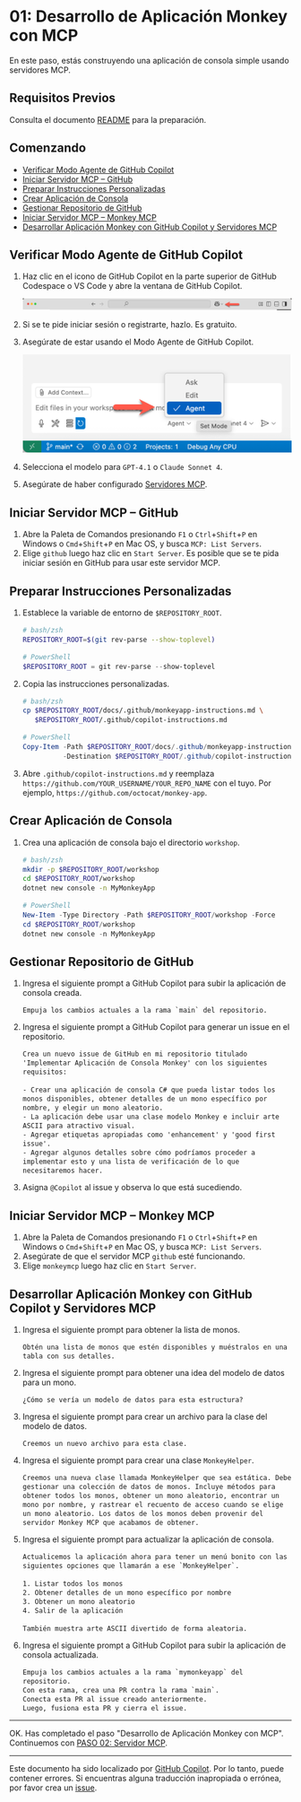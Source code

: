 # 01: Desarrollo de Aplicación Monkey con MCP

En este paso, estás construyendo una aplicación de consola simple usando servidores MCP.

## Requisitos Previos

Consulta el documento [README](../README.md#requisitos-previos) para la preparación.

## Comenzando

- [Verificar Modo Agente de GitHub Copilot](#verificar-modo-agente-de-github-copilot)
- [Iniciar Servidor MCP – GitHub](#iniciar-servidor-mcp--github)
- [Preparar Instrucciones Personalizadas](#preparar-instrucciones-personalizadas)
- [Crear Aplicación de Consola](#crear-aplicación-de-consola)
- [Gestionar Repositorio de GitHub](#gestionar-repositorio-de-github)
- [Iniciar Servidor MCP – Monkey MCP](#iniciar-servidor-mcp--monkey-mcp)
- [Desarrollar Aplicación Monkey con GitHub Copilot y Servidores MCP](#desarrollar-aplicación-monkey-con-github-copilot-y-servidores-mcp)

## Verificar Modo Agente de GitHub Copilot

1. Haz clic en el icono de GitHub Copilot en la parte superior de GitHub Codespace o VS Code y abre la ventana de GitHub Copilot.

   ![Abrir GitHub Copilot Chat](./images/setup-01.png)

1. Si se te pide iniciar sesión o registrarte, hazlo. Es gratuito.
1. Asegúrate de estar usando el Modo Agente de GitHub Copilot.

   ![Modo Agente de GitHub Copilot](./images/setup-02.png)

1. Selecciona el modelo para `GPT-4.1` o `Claude Sonnet 4`.
1. Asegúrate de haber configurado [Servidores MCP](./00-setup.md#configurar-servidores-mcp).

## Iniciar Servidor MCP &ndash; GitHub

1. Abre la Paleta de Comandos presionando `F1` o `Ctrl`+`Shift`+`P` en Windows o `Cmd`+`Shift`+`P` en Mac OS, y busca `MCP: List Servers`.
1. Elige `github` luego haz clic en `Start Server`. Es posible que se te pida iniciar sesión en GitHub para usar este servidor MCP.

## Preparar Instrucciones Personalizadas

1. Establece la variable de entorno de `$REPOSITORY_ROOT`.

   ```bash
   # bash/zsh
   REPOSITORY_ROOT=$(git rev-parse --show-toplevel)
   ```

   ```powershell
   # PowerShell
   $REPOSITORY_ROOT = git rev-parse --show-toplevel
   ```

1. Copia las instrucciones personalizadas.

    ```bash
    # bash/zsh
    cp $REPOSITORY_ROOT/docs/.github/monkeyapp-instructions.md \
       $REPOSITORY_ROOT/.github/copilot-instructions.md
    ```

    ```powershell
    # PowerShell
    Copy-Item -Path $REPOSITORY_ROOT/docs/.github/monkeyapp-instructions.md `
              -Destination $REPOSITORY_ROOT/.github/copilot-instructions.md -Force
    ```

1. Abre `.github/copilot-instructions.md` y reemplaza `https://github.com/YOUR_USERNAME/YOUR_REPO_NAME` con el tuyo. Por ejemplo, `https://github.com/octocat/monkey-app`.

## Crear Aplicación de Consola

1. Crea una aplicación de consola bajo el directorio `workshop`.

    ```bash
    # bash/zsh
    mkdir -p $REPOSITORY_ROOT/workshop
    cd $REPOSITORY_ROOT/workshop
    dotnet new console -n MyMonkeyApp
    ```

    ```powershell
    # PowerShell
    New-Item -Type Directory -Path $REPOSITORY_ROOT/workshop -Force
    cd $REPOSITORY_ROOT/workshop
    dotnet new console -n MyMonkeyApp
    ```

## Gestionar Repositorio de GitHub

1. Ingresa el siguiente prompt a GitHub Copilot para subir la aplicación de consola creada.

    ```text
    Empuja los cambios actuales a la rama `main` del repositorio.
    ```

1. Ingresa el siguiente prompt a GitHub Copilot para generar un issue en el repositorio.

    ```text
    Crea un nuevo issue de GitHub en mi repositorio titulado 'Implementar Aplicación de Consola Monkey' con los siguientes requisitos:
    
    - Crear una aplicación de consola C# que pueda listar todos los monos disponibles, obtener detalles de un mono específico por nombre, y elegir un mono aleatorio.
    - La aplicación debe usar una clase modelo Monkey e incluir arte ASCII para atractivo visual.
    - Agregar etiquetas apropiadas como 'enhancement' y 'good first issue'.
    - Agregar algunos detalles sobre cómo podríamos proceder a implementar esto y una lista de verificación de lo que necesitaremos hacer.
    ```

1. Asigna `@Copilot` al issue y observa lo que está sucediendo.

## Iniciar Servidor MCP &ndash; Monkey MCP

1. Abre la Paleta de Comandos presionando `F1` o `Ctrl`+`Shift`+`P` en Windows o `Cmd`+`Shift`+`P` en Mac OS, y busca `MCP: List Servers`.
1. Asegúrate de que el servidor MCP `github` esté funcionando.
1. Elige `monkeymcp` luego haz clic en `Start Server`.

## Desarrollar Aplicación Monkey con GitHub Copilot y Servidores MCP

1. Ingresa el siguiente prompt para obtener la lista de monos.

    ```text
    Obtén una lista de monos que estén disponibles y muéstralos en una tabla con sus detalles.
    ```

1. Ingresa el siguiente prompt para obtener una idea del modelo de datos para un mono.

    ```text
    ¿Cómo se vería un modelo de datos para esta estructura?
    ```

1. Ingresa el siguiente prompt para crear un archivo para la clase del modelo de datos.

    ```text
    Creemos un nuevo archivo para esta clase.
    ```

1. Ingresa el siguiente prompt para crear una clase `MonkeyHelper`.

    ```text
    Creemos una nueva clase llamada MonkeyHelper que sea estática. Debe gestionar una colección de datos de monos. Incluye métodos para obtener todos los monos, obtener un mono aleatorio, encontrar un mono por nombre, y rastrear el recuento de acceso cuando se elige un mono aleatorio. Los datos de los monos deben provenir del servidor Monkey MCP que acabamos de obtener.
    ```

1. Ingresa el siguiente prompt para actualizar la aplicación de consola.

    ```text
    Actualicemos la aplicación ahora para tener un menú bonito con las siguientes opciones que llamarán a ese `MonkeyHelper`.
    
    1. Listar todos los monos
    2. Obtener detalles de un mono específico por nombre
    3. Obtener un mono aleatorio
    4. Salir de la aplicación

    También muestra arte ASCII divertido de forma aleatoria.
    ```

1. Ingresa el siguiente prompt a GitHub Copilot para subir la aplicación de consola actualizada.

    ```text
    Empuja los cambios actuales a la rama `mymonkeyapp` del repositorio.
    Con esta rama, crea una PR contra la rama `main`.
    Conecta esta PR al issue creado anteriormente.
    Luego, fusiona esta PR y cierra el issue.
    ```

---

OK. Has completado el paso "Desarrollo de Aplicación Monkey con MCP". Continuemos con [PASO 02: Servidor MCP](./02-mcp-server.md).

---

Este documento ha sido localizado por [GitHub Copilot](https://docs.github.com/copilot/about-github-copilot/what-is-github-copilot). Por lo tanto, puede contener errores. Si encuentras alguna traducción inapropiada o errónea, por favor crea un [issue](../../../../../issues).